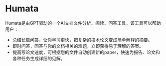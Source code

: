 # Humata

Humata是由GPT驱动的一个AI文档文件分析、阅读、问答工具，该工具可以帮助用户：
<ul>
 	<li>总结长篇问答，让你学习更快，把复杂的技术论文变成简单解释的摘要。</li>
 	<li>即时问答，回答与你的文档相关的难题，立即获得易于理解的答案。</li>
 	<li>提高写论文速度，可根据您的文件自动创建新的paper，快速为报告、论文和各种任务生成详细的见解。</li>
</ul>